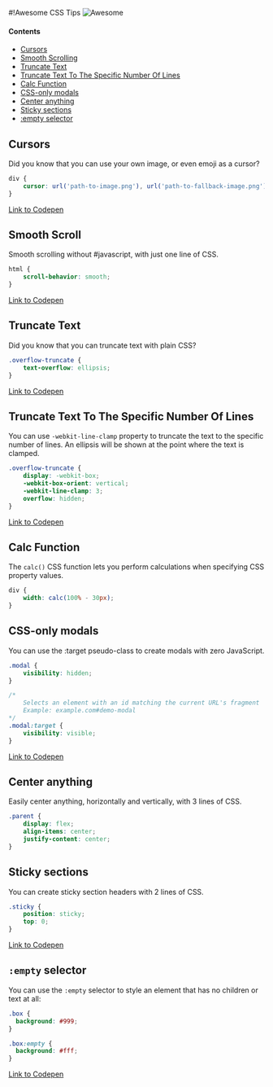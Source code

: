 #!Awesome CSS Tips ![Awesome][awesome-badge]

#### Contents

- [Cursors](#cursors)
- [Smooth Scrolling](#smooth-scroll)
- [Truncate Text](#truncate-text)
- [Truncate Text To The Specific Number Of Lines](#truncate-text-to-the-specific-number-of-lines)
- [Calc Function](#calc-function)
- [CSS-only modals](#css-only-modals)
- [Center anything](#center-anything)
- [Sticky sections](#sticky-sections)
- [:empty selector](#empty-selector)

## Cursors

Did you know that you can use your own image, or even emoji as a cursor? 

```css
div {
    cursor: url('path-to-image.png'), url('path-to-fallback-image.png'), auto;
}
```

[Link to Codepen](https://codepen.io/denic/pen/bGVpOPj)

## Smooth Scroll

Smooth scrolling without #javascript, with just one line of CSS.

```css
html {
    scroll-behavior: smooth;
}
```

[Link to Codepen](https://codepen.io/denic/pen/bGVeYqN)

## Truncate Text

Did you know that you can truncate text with plain CSS?

```css
.overflow-truncate {
    text-overflow: ellipsis;
}
```

[Link to Codepen](https://codepen.io/denic/pen/LYpZKMg)

## Truncate Text To The Specific Number Of Lines

You can use `-webkit-line-clamp` property to truncate the text to the specific number of lines. An ellipsis will be shown at the point where the text is clamped.

```css
.overflow-truncate {
    display: -webkit-box;
    -webkit-box-orient: vertical;
    -webkit-line-clamp: 3;
    overflow: hidden;
}
```

[Link to Codepen](https://codepen.io/denic/pen/pojEKGX)

## Calc Function

The `calc()` CSS function lets you perform calculations when specifying CSS property values.

```css
div {
    width: calc(100% - 30px);
}
```

## CSS-only modals

You can use the :target pseudo-class to create modals with zero JavaScript.

```css
.modal {
    visibility: hidden;
}

/*
    Selects an element with an id matching the current URL's fragment
    Example: example.com#demo-modal
*/
.modal:target {
    visibility: visible;
}
```

[Link to Codepen](https://codepen.io/denic/pen/ZEbKgPp)

## Center anything

Easily center anything, horizontally and vertically, with 3 lines of CSS.

```css
.parent {
    display: flex;
    align-items: center;
    justify-content: center;
}
```

## Sticky sections

You can create sticky section headers with 2 lines of CSS.

```css
.sticky {
    position: sticky;
    top: 0;
}
```

[Link to Codepen](https://codepen.io/denic/pen/jObYpaP)

## `:empty` selector

You can use the `:empty` selector to style an element that has no children or text at all:

```css
.box {
  background: #999;
}

.box:empty {
  background: #fff;
}
```

[Link to Codepen](https://codepen.io/denic/pen/KKMpZdP)

[awesome-badge]: https://cdn.rawgit.com/sindresorhus/awesome/d7305f38d29fed78fa85652e3a63e154dd8e8829/media/badge.svg

 